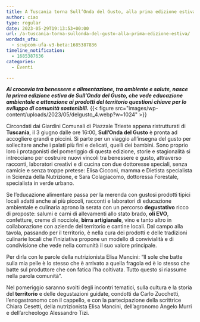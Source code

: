 ```yaml
---
title: A Tuscania torna Sull’Onda del Gusto, alla prima edizione estiva
author: ciao
type: regular
date: 2023-05-29T19:13:53+00:00
url: /a-tuscania-torna-sullonda-del-gusto-alla-prima-edizione-estiva/
wordads_ufa:
  - s:wpcom-ufa-v3-beta:1685387836
timeline_notification:
  - 1685387636
categories:
  - Eventi

---
```

_**Al crocevia tra benessere e alimentazione, tra ambiente e salute, nasce la prima edizione estiva de Sull’Onda del Gusto, che vede educazione ambientale e attenzione ai prodotti del territorio questioni chiave per lo sviluppo di comunità sostenibili.**_
{{< figure src="images/wp-content/uploads/2023/05/delgusto_4.webp?w=1024" >}}
 

Circondati dai Giardini Comunali di Piazzale Trieste appena ristrutturati di **Tuscania**, il 3 giugno dalle ore 16:00, **Sull’Onda del Gusto** è pronta ad accogliere grandi e piccini. Si parte per un viaggio all’insegna del gusto per sollecitare anche i palati più fini e delicati, quelli dei bambini. Sono proprio loro i protagonisti del pomeriggio di questa edizione, storie e stagionalità si intrecciano per costruire nuovi vincoli tra benessere e gusto, attraverso racconti, laboratori creativi e di cucina con due dottoresse speciali, senza camicie e senza troppe pretese: Elisa Cicconi, mamma e Dietista specialista in Scienza della Nutrizione, e Sara Colagiacomo, dottoressa Forestale, specialista in verde urbano.

  
Se l’educazione alimentare passa per la merenda con gustosi prodotti tipici locali adatti anche ai più piccoli, racconti e laboratori di educazione ambientale e culinaria aprono la serata con un percorso **degustativo** ricco di proposte: salumi e carni di allevamenti allo stato brado, **oli EVO**, confetture, creme di nocciole, **birra artigianale**, vino e tanto altro in collaborazione con aziende del territorio e cantine locali. Dal campo alla tavola, passando per il territorio, è nella cura dei prodotti e delle tradizioni culinarie locali che l’iniziativa propone un modello di convivialità e di condivisione che vede nella comunità il suo valore principale.

Per dirla con le parole della nutrizionista Elisa Mancini: “Il sole che batte sulla mia pelle è lo stesso che è arrivato a quella fragola ed è lo stesso che batte sul produttore che con fatica l’ha coltivata. Tutto questo si riassume nella parola comunità”.

Nel pomeriggio saranno svolti degli incontri tematici, sulla cultura e la storia del **territorio** e delle degustazioni guidate, condotti da Carlo Zucchetti, l’enogastronomo con il cappello, e con la partecipazione della scrittrice Chiara Cesetti, della nutrizionista Elisa Mancini, dell’agronomo Angelo Murri e dell’archeologo Alessandro Tizi.